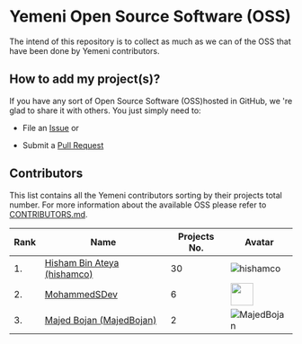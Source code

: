 # Yemeni Open Source Software (OSS)
The intend of this repository is to collect as much as we can of the OSS that have been done by Yemeni contributors.

## How to add my project(s)?
If you have any sort of Open Source Software (OSS)hosted in GitHub, we 're glad to share it with others. You just simply need to:

- File an [Issue](https://github.com/ydevclub/YemeniOSS/issues) or

- Submit a [Pull Request](https://github.com/ydevclub/YemeniOSS/pulls)

## Contributors
This list contains all the Yemeni contributors sorting by their projects total number.
For more information about the available OSS please refer to [CONTRIBUTORS.md](https://github.com/ydevclub/YemeniOSS/blob/master/CONTRIBUTORS.md).

 Rank    | Name       | Projects No.      | Avatar      |
|-----------------|----------------|-------------|-------------|
| 1. | [Hisham Bin Ateya (hishamco)](https://github.com/hishamco) | 30 | ![hishamco](https://avatars2.githubusercontent.com/u/3237266?s=40&v=4) |
| 2. | [MohammedSDev](https://github.com/MohammedSDev) | 6 | <img src="https://avatars3.githubusercontent.com/u/25266549" width="40" /> |
| 3. | [Majed Bojan (MajedBojan)](https://github.com/MajedBojan) | 2 | ![MajedBojan](https://avatars3.githubusercontent.com/u/24647654?s=40&v=4) |